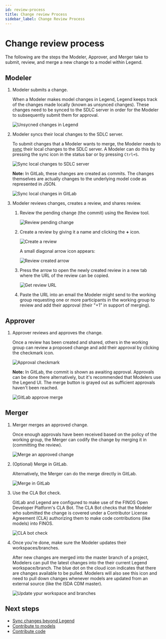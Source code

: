 ```yaml
---
id: review-process
title: Change review Process
sidebar_label: Change Review Process
---
```


# Change review process

The following are the steps the Modeler, Approver, and Merger take to submit, review, and merge a new change to a model within Legend.

## Modeler

1. Modeler submits a change.

    When a Modeler makes model changes in Legend, Legend keeps track of the changes made locally (known as unsynced changes). These changes need to be synced to the SDLC server in order for the Modeler to subsequently submit them for approval.

    ![Unsycned changes in Legend](../assets/unsynced-changes.JPG)

2. Modeler syncs their local changes to the SDLC server.

    To submit changes that a Modeler wants to merge, the Modeler needs to [sync](review-and-commit-changes.md) their local changes to the SDLC server. A Modeler can do this by pressing the sync icon in the status bar or by pressing `Ctrl+S`.

    ![Sync local changes to SDLC server](../assets/sync-local-changes.JPG)

    **Note:** In GitLab, these changes are created as commits. The changes themselves are actually changes to the underlying model code as represented in JSON.

    ![Sync local changes in GitLab](../assets/sync-local-changes.gitlab.JPG)

3. Modeler reviews changes, creates a review, and shares review.

    1. Review the pending change (the commit) using the Review tool.

        ![Review pending change](assets/review-pending-change.JPG)

    2. Create a review by giving it a name and clicking the **+** icon.

        ![Create a review](../assets/create-review.JPG)

        A small diagonal arrow icon appears:

        ![Review created arrow](../assets/review-created-arrow.JPG)

    3. Press the arrow to open the newly created review in a new tab where the URL of the review can be copied.

        ![Get review URL](../assets/get-review-url.JPG)

    4. Paste the URL into an email the Modeler might send to the working group requesting one or more participants in the working group to review and add their approval (their "+1" in support of merging).

## Approver

1. Approver reviews and approves the change.

    Once a review has been created and shared, others in the working group can review a proposed change and add their approval by clicking the checkmark icon.

    ![Approval checkmark](../assets/approval-checkmark.JPG)

    **Note:** In GitLab, the commit is shown as awaiting approval. Approvals can be done there alternatively, but it's recommended that Modelers use the Legend UI. The merge button is grayed out as sufficient approvals haven't been reached.

    ![GitLab approve merge](../assets/gitlab-approve-merge.JPG)

## Merger

1. Merger merges an approved change.

    Once enough approvals have been received based on the policy of the working group, the Merger can codify the change by merging it in (committing the review).

    ![Merge an approved change](../assets/merge-approved-change.JPG)

2. (Optional) Merge in GitLab.

    Alternatively, the Merger can do the merge directly in GitLab.

    ![Merge in GitLab](../assets/merge-gitlab.JPG)

3. Use the CLA Bot check.

    GitLab and Legend are configured to make use of the FINOS Open Developer Platform's CLA Bot. The CLA Bot checks that the Modeler who submitted the change is covered under a Contributor License Agreement (CLA) authorizing them to make code contributions (like models) into FINOS.

    ![CLA bot check](../assets/sdlc-cla-bot.JPG)

4. Once you're done, make sure the Modeler updates their workspaces/branches.

    After new changes are merged into the master branch of a project, Modelers can pull the latest changes into the their current Legend workspace/branch. The blue dot on the cloud icon indicates that there are changes available to be pulled. Modelers will also see this icon and need to pull down changes whenever models are updated from an external source (like the ISDA CDM master).

    ![Update ypur workspace and branches](../assets/update-workspace.JPG)

## Next steps

- [Sync changes beyond Legend](sync-changes-beyond-legend.md)
- [Contribute to models](contribute-to-models.md)
- [Contribute code](contribute-code.md)
